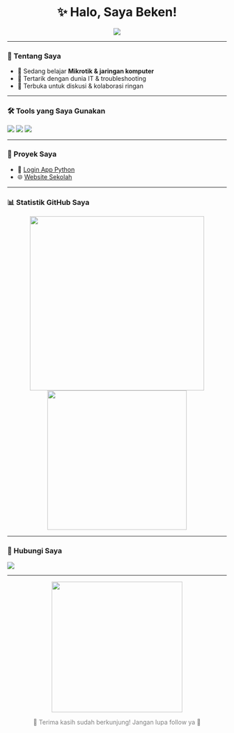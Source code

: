 <!-- README GitHub Bekemgmg - Tema Gelap + Teks Berjalan + Proyek -->

<h1 align="center">✨ Halo, Saya Beken!</h1>

<p align="center">
  <img src="https://readme-typing-svg.herokuapp.com?font=Fira+Code&size=22&duration=4000&pause=1000&color=FFFFFF&center=true&vCenter=true&width=500&lines=Selamat+Datang;Terima+kasih+sudah+berkunjung!" />
</p>

---

### 🧠 Tentang Saya
- 🔧 Sedang belajar **Mikrotik & jaringan komputer**
- 🚀 Tertarik dengan dunia IT & troubleshooting
- 🤝 Terbuka untuk diskusi & kolaborasi ringan

---

### 🛠️ Tools yang Saya Gunakan
<p>
  <img src="https://img.shields.io/badge/-Mikrotik-2D2D2D?style=flat&logo=raspberrypi&logoColor=white" />
  <img src="https://img.shields.io/badge/-VSCode-2D2D2D?style=flat&logo=visual-studio-code&logoColor=blue" />
  <img src="https://img.shields.io/badge/-Windows-2D2D2D?style=flat&logo=windows&logoColor=white" />
</p>

---

### 📂 Proyek Saya
- 💼 [Login App Python ](https://github.com/Bekemgmg/login-app)
- 🌐 [Website Sekolah ](https://github.com/Bekemgmg/website-smk)

---

### 📊 Statistik GitHub Saya
<p align="center">
  <img src="https://github-readme-stats.vercel.app/api?username=Bekengmg&show_icons=true&theme=onedark" width="400"/>
  <img src="https://github-readme-stats.vercel.app/api/top-langs/?username=Bekengmg&layout=compact&theme=onedark" width="320"/>
</p>

---

### 📱 Hubungi Saya
<p>
  <a href="https://instagram.com/nanangvictor" target="_blank">
    <img src="https://img.shields.io/badge/-@nanangvictor-2D2D2D?style=flat&logo=instagram&logoColor=E4405F" />
  </a>
</p>

---

<p align="center">
  <img src="https://media.giphy.com/media/qgQUggAC3Pfv687qPC/giphy.gif" width="300" />
</p>

<p align="center" style="color:gray;">
  💬 Terima kasih sudah berkunjung! Jangan lupa follow ya 🙌
</p>
